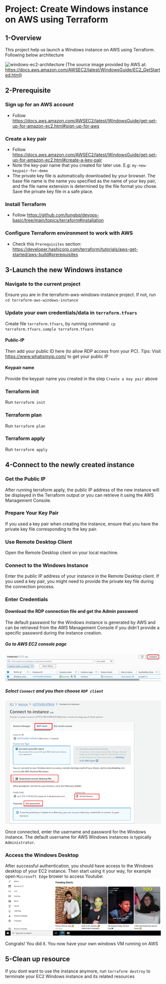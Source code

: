 # Project: Create Windows instance on AWS using Terraform

## 1-Overview

This project help us launch a Windows instance on AWS using Terraform. Following below architecture

![windows-ec2-architecture](https://docs.aws.amazon.com/images/AWSEC2/latest/WindowsGuide/images/overview_getting_started.png)
(The source image provided by AWS at: https://docs.aws.amazon.com/AWSEC2/latest/WindowsGuide/EC2_GetStarted.html)

## 2-Prerequisite

### Sign up for an AWS account

- Follow https://docs.aws.amazon.com/AWSEC2/latest/WindowsGuide/get-set-up-for-amazon-ec2.html#sign-up-for-aws

### Create a key pair

- Follow https://docs.aws.amazon.com/AWSEC2/latest/WindowsGuide/get-set-up-for-amazon-ec2.html#create-a-key-pair
- Note the key-pair name that you created for later use. E.g: `my-new-keypair-for-demo`
- The private key file is automatically downloaded by your browser. The base file name is the name you specified as the name of your key pair, and the file name extension is determined by the file format you chose. Save the private key file in a safe place.

### Install Terraform

- Follow https://github.com/tungbq/devops-basic/tree/main/topics/terraform#installation

### Configure Terraform environment to work with AWS

- Check this `Prerequisites` section: https://developer.hashicorp.com/terraform/tutorials/aws-get-started/aws-build#prerequisites

## 3-Launch the new Windows instance

### Navigate to the current project

Ensure you are in the terraform-aws-windows-instance project.
If not, run `cd terraform-aws-windows-instance`

### Update your own credentials/data in `terraform.tfvars`

Create file `terraform.tfvars`, by running command: `cp terraform.tfvars.sample terraform.tfvars`

#### Public-IP

Then add your public ID here (to allow RDP access from your PC).
_Tips_: Visit https://www.whatismyip.com/ to get your public IP

#### Keypair name

Provide the keypair name you created in the step `Create a key pair` above

### Terraform init

Run `terraform init`

### Terraform plan

Run `terraform plan`

### Terraform apply

Run `terraform apply`

## 4-Connect to the newly created instance

### Get the Public IP

After running terraform apply, the public IP address of the new instance will be displayed in the Terraform output or you can retrieve it using the AWS Management Console.

### Prepare Your Key Pair

If you used a key pair when creating the instance, ensure that you have the private key file corresponding to the key pair.

### Use Remote Desktop Client

Open the Remote Desktop client on your local machine.

### Connect to the Windows Instance

Enter the public IP address of your instance in the Remote Desktop client.
If you used a key pair, you might need to provide the private key file during the connection process.

### Enter Credentials

#### Download the RDP connection file and get the Admin password

The default password for the Windows instance is generated by AWS and can be retrieved from the AWS Management Console if you didn't provide a specific password during the instance creation.

##### Go to AWS EC2 console page

![connect_to_ec2](./asset/connect_to_ec2.png)

##### Select `Connect` and you then choose `RDP client`

![RDP_connect_guide](./asset/RDP_connect_guide.png)

Once connected, enter the username and password for the Windows instance.
The default username for AWS Windows instances is typically `Administrator`.

### Access the Windows Desktop

After successful authentication, you should have access to the Windows desktop of your EC2 instance.
Then start using it your way, for example open `Microsoft Edge` brower to access Youtube:
![window_access_success](./asset/window_access_success.png)

Congrats! You did it. You now have your own windows VM running on AWS

## 5-Clean up resource

If you dont want to use the instance anymore, run `terraform destroy` to terminate your EC2 Windows instance and its related resources
